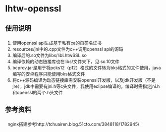 # lhtw-openssl
## 使用说明
### 
   1. 使用openssl api生成基于私有ca的自签名证书
   2. resources/jni中的.cpp文件为c++调用openssl api的源码
   3. 编译后的.so文件为libs/libLhtwSSL.so
   4. 编译依赖的动态链接库也在libs/文件夹下，见.so.10文件
   5. bcprov.jar是用于将pcks12（p12）格式的文件转为bks格式的文件使用，java编写的安卓程序只能使用bks格式文件
   6. 将c++源码编译为动态链接库需安装openssl开发版，以及jdk开发版（不是jre），jdk中需要有jni.h等c头文件，我使用eclipse编译的，编译时需指定jni.h和openssl的两个.h头文件

## 参考资料
### 
   nginx搭建参考http://tchuairen.blog.51cto.com/3848118/1782945/

